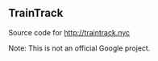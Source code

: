 ## TrainTrack

Source code for http://traintrack.nyc

Note: This is not an official Google project.
